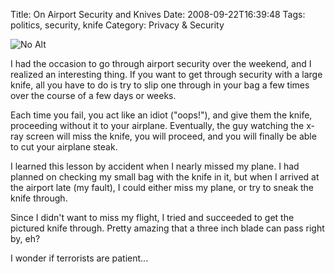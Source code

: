 Title: On Airport Security and Knives
Date: 2008-09-22T16:39:48
Tags: politics, security, knife
Category: Privacy & Security

![No Alt]({filename}/images/opinel_splits.jpeg) 

I had the occasion to go through airport security over the weekend, 
and I realized an interesting thing. If you want to get through security 
with a large knife, all you have to do is try to slip one through in your 
bag a few times over the course of a few days or weeks. 

Each time you fail, you act like an idiot ("oops!"), 
and give them the knife, proceeding without it to your airplane. Eventually,
the guy watching the x-ray screen will miss the knife, you will proceed, 
and you will finally be able to cut your airplane steak.

I learned this lesson by accident when I nearly missed my plane. I had 
planned on checking my small bag with the knife in it, 
but when I arrived at the airport late (my fault), I could either miss my 
plane, or try to sneak the knife through.

Since I didn't want to miss my flight, I tried and succeeded to get the 
pictured knife through. Pretty amazing that a three inch blade can pass 
right by, eh?

I wonder if terrorists are patient...
